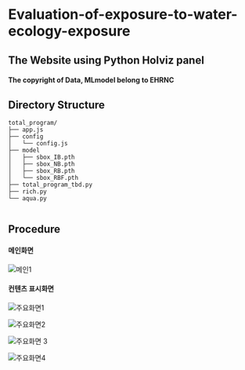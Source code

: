 # Evaluation-of-exposure-to-water-ecology-exposure

## The Website using Python Holviz panel 

#### The copyright of Data, MLmodel belong to EHRNC

## Directory Structure
```
total_program/
├── app.js
├── config
│   └── config.js
├── model
│   ├── sbox_IB.pth
│   ├── sbox_NB.pth
│   ├── sbox_RB.pth
│   └── sbox_RBF.pth
├── total_program_tbd.py
├── rich.py
└── aqua.py


```
## Procedure

#### 메인화면

![메인1](https://github.com/JOJAESEONG/Evaluation-of-exposure-to-water-ecology-exposure/assets/29397382/586c0deb-622b-4a5d-b323-395d728be859)

#### 컨텐츠 표시화면 

![주요화면1](https://github.com/JOJAESEONG/Evaluation-of-exposure-to-water-ecology-exposure/assets/29397382/ae95c2eb-00c5-4a39-8809-4057ebe8a2e3)

![주요화면2](https://github.com/JOJAESEONG/Evaluation-of-exposure-to-water-ecology-exposure/assets/29397382/7efa7002-b074-4fa5-a7a8-d43de3f24065)

![주요화면 3](https://github.com/JOJAESEONG/Evaluation-of-exposure-to-water-ecology-exposure/assets/29397382/24df0876-eedc-4cc0-a605-594a906b0d3d)

![주요화면4](https://github.com/JOJAESEONG/Evaluation-of-exposure-to-water-ecology-exposure/assets/29397382/0b3809f4-7b6f-48bc-8982-711d36666537)

